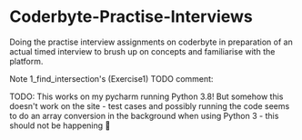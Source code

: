 # Coderbyte-Practise-Interviews
Doing the practise interview assignments on coderbyte in preparation of an actual timed interview to brush up on concepts and familiarise with the platform.

Note 1_find_intersection's (Exercise1) TODO comment:

TODO:
This works on my pycharm running Python 3.8!
But somehow this doesn't work on the site - test cases and possibly running the code seems to
do an array conversion in the background when using Python 3 - this should not be happening 🤔


